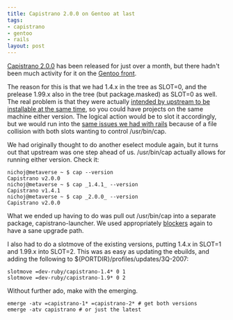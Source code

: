 ```yaml
--- 
title: Capistrano 2.0.0 on Gentoo at last
tags: 
- capistrano
- gentoo
- rails
layout: post
---
```

[Capistrano 2.0.0](http://www.capify.org) has been released for just over a month, but there hadn't been much activity for it on the [Gentoo front](https://bugs.gentoo.org/show_bug.cgi?id=187490).

The reason for this is that we had 1.4.x in the tree as SLOT=0, and the prelease 1.99.x also in the tree (but package.masked) as SLOT=0 as well. The real problem is that they were actually [intended by upstream to be installable at the same time](http://www.capify.org/upgrade/faq), so you could have projects on the same machine either version. The logical action would be to slot it accordingly, but we would run into the [same issues we had with rails](/blog/permalink/dev-ruby-rails-file-collision-free-since-september-2007.html) because of a file collision with both slots wanting to control /usr/bin/cap.

We had originally thought to do another eselect module again, but it turns out that upstream was one step ahead of us. /usr/bin/cap actually allows for running either version. Check it:

    nichoj@metaverse ~ $ cap --version
    Capistrano v2.0.0
    nichoj@metaverse ~ $ cap _1.4.1_ --version
    Capistrano v1.4.1
    nichoj@metaverse ~ $ cap _2.0.0_ --version
    Capistrano v2.0.0

What we ended up having to do was pull out /usr/bin/cap into a separate package, capistrano-launcher. We used appropriately [blockers](http://planet.gentoo.org/developers/zmedico/2007/08/19/using_blockers_to_adjust_merge_order) again to have a sane upgrade path.

I also had to do a slotmove of the existing versions, putting 1.4.x in SLOT=1 and 1.99.x into SLOT=2. This was as easy as updating the ebuilds, and adding the following to ${PORTDIR}/profiles/updates/3Q-2007:

    slotmove =dev-ruby/capistrano-1.4* 0 1
    slotmove =dev-ruby/capistrano-1.9* 0 2

Without further ado, make with the emerging.

	emerge -atv =capistrano-1* =capistrano-2* # get both versions
	emerge -atv capistrano # or just the latest
